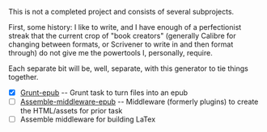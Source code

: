 This is not a completed project and consists of several subprojects.

First, some history: I like to write, and I have enough of a perfectionist streak
that the current crop of "book creators" (generally Calibre for changing between
formats, or Scrivener to write in and then format through) do not give me the
powertools I, personally, require. 

Each separate bit will be, well, separate, with this generator to tie things
together. 

- [x] [Grunt-epub](https://github.com/Melindrea/grunt-epub.git) 
      -- Grunt task to turn files into an epub
- [ ] [Assemble-middleware-epub](https://github.com/Melindrea/assemble-middleware-epub)
      -- Middleware (formerly plugins) to create the HTML/assets for prior task
- [ ] Assemble middleware for building LaTex
